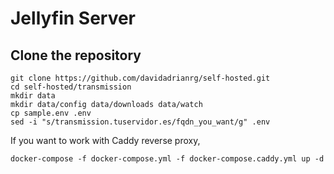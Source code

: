 # Jellyfin Server

## Clone the repository

```
git clone https://github.com/davidadrianrg/self-hosted.git
cd self-hosted/transmission
mkdir data 
mkdir data/config data/downloads data/watch
cp sample.env .env
sed -i "s/transmission.tuservidor.es/fqdn_you_want/g" .env
```

If you want to work with Caddy reverse proxy,

```
docker-compose -f docker-compose.yml -f docker-compose.caddy.yml up -d
```

